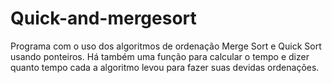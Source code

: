 # Quick-and-mergesort
Programa com o uso dos algoritmos de ordenação Merge Sort e Quick Sort usando ponteiros. Há também uma função para calcular o tempo e dizer quanto tempo cada a algoritmo levou para fazer suas devidas ordenações.
